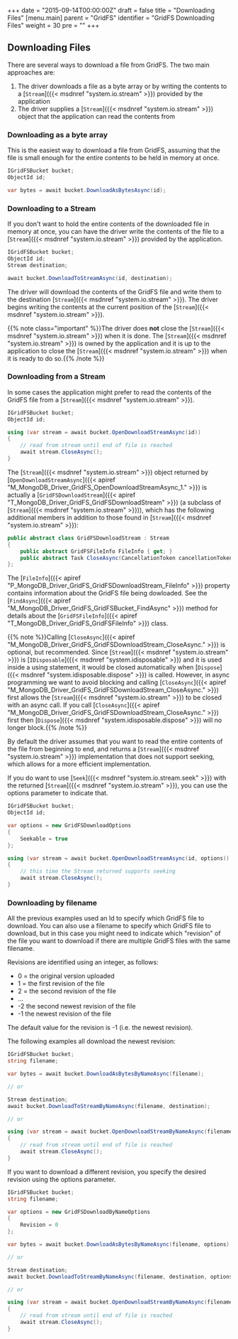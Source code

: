 +++
date = "2015-09-14T00:00:00Z"
draft = false
title = "Downloading Files"
[menu.main]
  parent = "GridFS"
  identifier = "GridFS Downloading Files"
  weight = 30
  pre = "<i class='fa'></i>"
+++

## Downloading Files

There are several ways to download a file from GridFS. The two main approaches are:

1. The driver downloads a file as a byte array or by writing the contents to a [`Stream`]({{< msdnref "system.io.stream" >}}) provided by the application
2. The driver supplies a [`Stream`]({{< msdnref "system.io.stream" >}}) object that the application can read the contents from

### Downloading as a byte array

This is the easiest way to download a file from GridFS, assuming that the file is small enough for the entire contents to be held in memory at once.

```csharp
IGridFSBucket bucket;
ObjectId id;

var bytes = await bucket.DownloadAsBytesAsync(id);
```

### Downloading to a Stream

If you don't want to hold the entire contents of the downloaded file in memory at once, you can have the driver write the contents of the file to a [`Stream`]({{< msdnref "system.io.stream" >}}) provided by the application.

```csharp
IGridFSBucket bucket;
ObjectId id;
Stream destination;

await bucket.DownloadToStreamAsync(id, destination);
```

The driver will download the contents of the GridFS file and write them to the destination [`Stream`]({{< msdnref "system.io.stream" >}}). The driver begins writing the contents at the current position of the [`Stream`]({{< msdnref "system.io.stream" >}}).

{{% note class="important" %}}The driver does **not** close the [`Stream`]({{< msdnref "system.io.stream" >}}) when it is done. The [`Stream`]({{< msdnref "system.io.stream" >}}) is owned by the application and it is up to the application to close the [`Stream`]({{< msdnref "system.io.stream" >}}) when it is ready to do so.{{% /note %}}

### Downloading from a Stream

In some cases the application might prefer to read the contents of the GridFS file from a [`Stream`]({{< msdnref "system.io.stream" >}}).

```csharp
IGridFSBucket bucket;
ObjectId id;

using (var stream = await bucket.OpenDownloadStreamAsync(id))
{
    // read from stream until end of file is reached
    await stream.CloseAsync();
}
```

The [`Stream`]({{< msdnref "system.io.stream" >}}) object returned by [`OpenDownloadStreamAsync`]({{< apiref "M_MongoDB_Driver_GridFS_OpenDownloadStreamAsync_1." >}}) is actually a [`GridFSDownloadStream`]({{< apiref "T_MongoDB_Driver_GridFS_GridFSDownloadStream" >}}) (a subclass of [`Stream`]({{< msdnref "system.io.stream" >}})), which has the following additional members in addition to those found in [`Stream`]({{< msdnref "system.io.stream" >}}):

```csharp
public abstract class GridFSDownloadStream : Stream
{
    public abstract GridFSFileInfo FileInfo { get; }
    public abstract Task CloseAsync(CancellationToken cancellationToken = default(CancellationToken));
};
```

The [`FileInfo`]({{< apiref "P_MongoDB_Driver_GridFS_GridFSDownloadStream_FileInfo" >}}) property contains information about the GridFS file being dowloaded. See the [`FindAsync`]({{< apiref "M_MongoDB_Driver_GridFS_GridFSBucket_FindAsync" >}}) method for details about the [`GridFSFileInfo`]({{< apiref "T_MongoDB_Driver_GridFS_GridFSFileInfo" >}}) class.

{{% note %}}Calling [`CloseAsync`]({{< apiref "M_MongoDB_Driver_GridFS_GridFSDownloadStream_CloseAsync." >}}) is optional, but recommended. Since [`Stream`]({{< msdnref "system.io.stream" >}}) is [`IDisposable`]({{< msdnref "system.idisposable" >}}) and it is used inside a using statement, it would be closed automatically when [`Dispose`]({{< msdnref "system.idisposable.dispose" >}}) is called. However, in async programming we want to avoid blocking and calling [`CloseAsync`]({{< apiref "M_MongoDB_Driver_GridFS_GridFSDownloadStream_CloseAsync." >}}) first allows the [`Stream`]({{< msdnref "system.io.stream" >}}) to be closed with an async call. If you call [`CloseAsync`]({{< apiref "M_MongoDB_Driver_GridFS_GridFSDownloadStream_CloseAsync." >}}) first then [`Dispose`]({{< msdnref "system.idisposable.dispose" >}}) will no longer block.{{% /note %}}

By default the driver assumes that you want to read the entire contents of the file from beginning to end, and returns a [`Stream`]({{< msdnref "system.io.stream" >}}) implementation that does not support seeking, which allows for a more efficient implementation.

If you do want to use [`Seek`]({{< msdnref "system.io.stream.seek" >}}) with the returned [`Stream`]({{< msdnref "system.io.stream" >}}), you can use the options parameter to indicate that.

```csharp
IGridFSBucket bucket;
ObjectId id;

var options = new GridFSDownloadOptions
{
    Seekable = true
};

using (var stream = await bucket.OpenDownloadStreamAsync(id, options))
{
    // this time the Stream returned supports seeking
    await stream.CloseAsync();
}
```

### Downloading by filename

All the previous examples used an Id to specify which GridFS file to download. You can also use a filename to specify which GridFS file to download, but in this case you might need to indicate which "revision" of the file you want to download if there are multiple GridFS files with the same filename.

Revisions are identified using an integer, as follows:

- 0 = the original version uploaded
- 1 = the first revision of the file
- 2 = the second revision of the file
- ...
- -2 the second newest revision of the file
- -1 the newest revision of the file

The default value for the revision is -1 (i.e. the newest revision).

The following examples all download the newest revision:

```csharp
IGridFSBucket bucket;
string filename;

var bytes = await bucket.DownloadAsBytesByNameAsync(filename);

// or

Stream destination;
await bucket.DownloadToStreamByNameAsync(filename, destination);

// or

using (var stream = await bucket.OpenDownloadStreamByNameAsync(filename))
{
    // read from stream until end of file is reached
    await stream.CloseAsync(); 
}
```

If you want to download a different revision, you specify the desired revision using the options parameter.

```csharp
IGridFSBucket bucket;
string filename;

var options = new GridFSDownloadByNameOptions
{
    Revision = 0
};

var bytes = await bucket.DownloadAsBytesByNameAsync(filename, options);

// or

Stream destination;
await bucket.DownloadToStreamByNameAsync(filename, destination, options);

// or

using (var stream = await bucket.OpenDownloadStreamByNameAsync(filename, options))
{
    // read from stream until end of file is reached
    await stream.CloseAsync(); 
}
```

